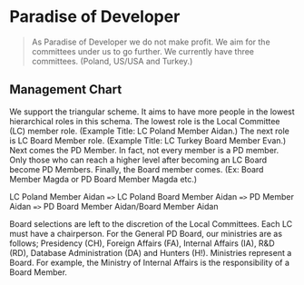 # Paradise of Developer
> As Paradise of Developer we do not make profit. We aim for the committees under us to go further. We currently have three committees. (Poland, US/USA and Turkey.)

## Management Chart
We support the triangular scheme. It aims to have more people in the lowest hierarchical roles in this schema. The lowest role is the Local Committee (LC) member role. (Example Title: LC Poland Member Aidan.) The next role is LC Board Member role. (Example Title: LC Turkey Board Member Evan.) Next comes the PD Member. In fact, not every member is a PD member. Only those who can reach a higher level after becoming an LC Board become PD Members. Finally, the Board member comes. (Ex: Board Member Magda or PD Board Member Magda etc.)

LC Poland Member Aidan `=>` LC Poland Board Member Aidan `=>` PD Member Aidan `=>` PD Board Member Aidan/Board Member Aidan

Board selections are left to the discretion of the Local Committees. Each LC must have a chairperson. For the General PD Board, our ministries are as follows; Presidency (CH), Foreign Affairs (FA), Internal Affairs (IA), R&D (RD), Database Administration (DA) and Hunters (H!). Ministries represent a Board. For example, the Ministry of Internal Affairs is the responsibility of a Board Member.
